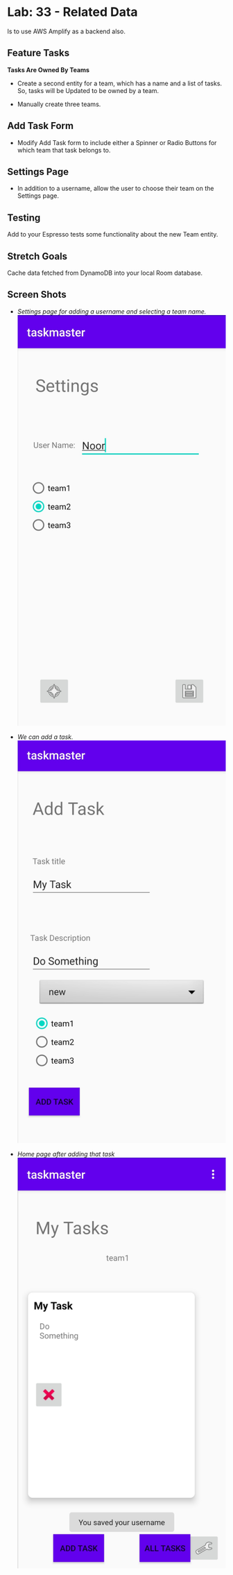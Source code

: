 # Lab: 33 - Related Data

Is to use AWS Amplify as a backend also. 

## Feature Tasks
**Tasks Are Owned By Teams**
- Create a second entity for a team, which has a name and a list of tasks.
So, tasks will be Updated to be owned by a team.

- Manually create three teams.

## Add Task Form
- Modify Add Task form to include either a Spinner or Radio Buttons for which team that task belongs to.


## Settings Page
- In addition to a username, allow the user to choose their team on the Settings page. 

## Testing
Add to your Espresso tests some functionality about the new Team entity.

## Stretch Goals
Cache data fetched from DynamoDB into your local Room database.

## Screen Shots

- *Settings page for adding a username and selecting a team name.*
![Settings Page](../screenshots/lab33/settings.jpg)

- *We can add a task.*
![Add Task](../screenshots/lab33/add_a_task.jpg)

- *Home page after adding that task*
![Home Page](../screenshots/lab33/home_page.jpg)